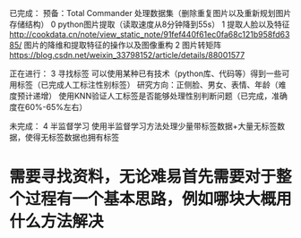 已完成：
预备：Total Commander 处理数据集（删除重复图片以及重新规划图片存储结构）
0 python图片提取（读取速度从8分钟降到55s）
1 提取人脸以及特征 http://cookdata.cn/note/view_static_note/91fef440f61ec0fa68c121b958fd6385/ 图片的降维和提取特征的操作以及图像重构
2 图片转矩阵 https://blog.csdn.net/weixin_33798152/article/details/88001577

正在进行：
3 寻找标签
可以使用某种已有技术（python库、代码等）得到一些可用标签（已完成人工标注性别标签）
研究方向：正侧脸、男女、表情、年龄（难度预计递增）
使用KNN验证人工标签是否能够处理性别判断问题（已完成，准确度在60%-65%左右）

未完成：
4 半监督学习
使用半监督学习方法处理少量带标签数据+大量无标签数据，使得无标签数据也拥有标签

# 需要寻找资料，无论难易首先需要对于整个过程有一个基本思路，例如哪块大概用什么方法解决